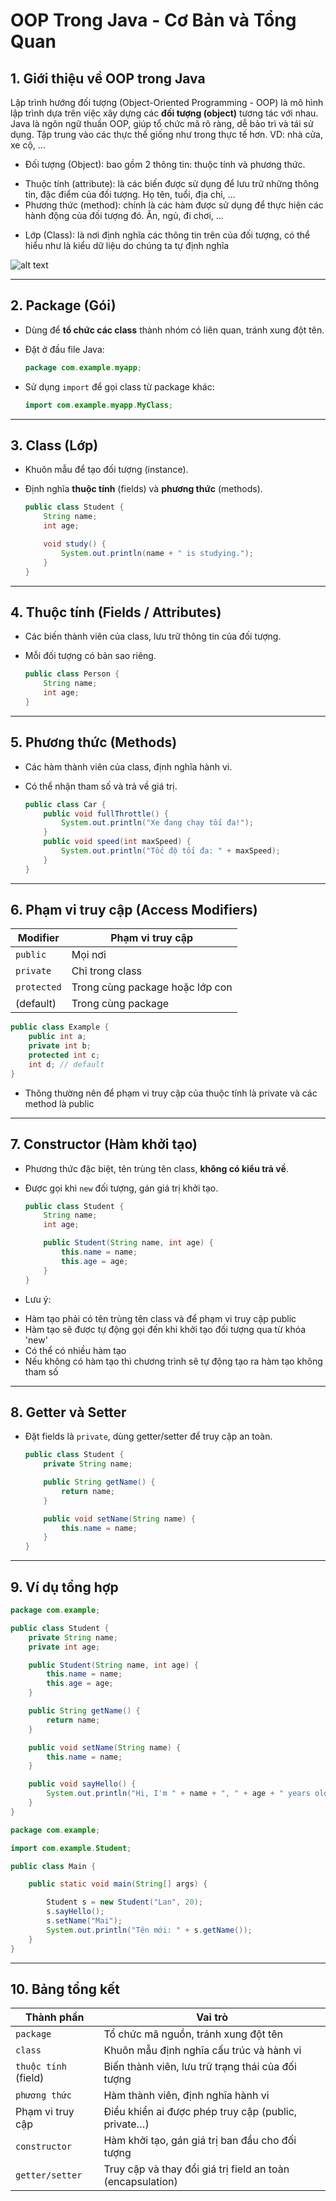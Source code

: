 # OOP Trong Java - Cơ Bản và Tổng Quan

## 1. Giới thiệu về OOP trong Java

Lập trình hướng đối tượng (Object-Oriented Programming - OOP) 
là mô hình lập trình dựa trên việc xây dựng các **đối tượng 
(object)** tương tác với nhau. Java là ngôn ngữ thuần OOP, 
giúp tổ chức mã rõ ràng, dễ bảo trì và tái sử dụng.
 Tập trung vào các thực thể giống như trong thực tế hơn. VD: nhà cửa, xe cộ, …


- Đối tượng (Object): bao gồm 2 thông tin: thuộc tính và phương thức.

* Thuộc tính (attribute): là các biến được sử dụng để lưu trữ những thông tin, đặc điểm của đối tượng. Họ tên, tuổi, địa chỉ, …
* Phương thức (method): chính là các hàm được sử dụng để thực hiện các hành động của đối tượng đó. Ăn, ngủ, đi chơi, …

- Lớp (Class): là nơi định nghĩa các thông tin trên của đối tượng, có thể hiểu như là kiểu dữ liệu do chúng ta tự định nghĩa

![alt text](https://4.bp.blogspot.com/-YDN3HuXGY1g/WUpxo02n6iI/AAAAAAAAAE0/-5hQn9VZVL4s9bYhyyobfcFZKWxxIIEzACLcBGAs/s1600/cars.jpg)

---

## 2. Package (Gói)

- Dùng để **tổ chức các class** thành nhóm có liên quan, tránh xung đột tên.
- Đặt ở đầu file Java:

  ```java
  package com.example.myapp;
  ```
- Sử dụng `import` để gọi class từ package khác:

  ```java
  import com.example.myapp.MyClass;
  ```

---

## 3. Class (Lớp)

- Khuôn mẫu để tạo đối tượng (instance).
- Định nghĩa **thuộc tính** (fields) và **phương thức** (methods).

  ```java
  public class Student {
      String name;
      int age;

      void study() {
          System.out.println(name + " is studying.");
      }
  }
  ```

---

## 4. Thuộc tính (Fields / Attributes)

- Các biến thành viên của class, lưu trữ thông tin của đối tượng.
- Mỗi đối tượng có bản sao riêng.

  ```java
  public class Person {
      String name;
      int age;
  }
  ```

---

## 5. Phương thức (Methods)

- Các hàm thành viên của class, định nghĩa hành vi.
- Có thể nhận tham số và trả về giá trị.

  ```java
  public class Car {
      public void fullThrottle() {
          System.out.println("Xe đang chạy tối đa!");
      }
      public void speed(int maxSpeed) {
          System.out.println("Tốc độ tối đa: " + maxSpeed);
      }
  }
  ```

---

## 6. Phạm vi truy cập (Access Modifiers)

| Modifier    | Phạm vi truy cập                |
| ----------- | ------------------------------- |
| `public`    | Mọi nơi                         |
| `private`   | Chỉ trong class                 |
| `protected` | Trong cùng package hoặc lớp con |
| (default)   | Trong cùng package              |

```java
public class Example {
    public int a;
    private int b;
    protected int c;
    int d; // default
}
```
- Thông thường nên để phạm vi truy cập của thuộc tính là private và các method là public 

---

## 7. Constructor (Hàm khởi tạo)

- Phương thức đặc biệt, tên trùng tên class, **không có kiểu trả về**.
- Được gọi khi `new` đối tượng, gán giá trị khởi tạo.

  ```java
  public class Student {
      String name;
      int age;

      public Student(String name, int age) {
          this.name = name;
          this.age = age;
      }
  }
  ```
- Lưu ý:

* Hàm tạo phải có tên trùng tên class và để phạm vi truy cập public
* Hàm tạo sẽ được tự động gọi đến khi khởi tạo đối tượng qua từ khóa 'new'
* Có thể có nhiều hàm tạo
* Nếu không có hàm tạo thì chương trình sẽ tự động tạo ra hàm tạo không tham số

---

## 8. Getter và Setter

- Đặt fields là `private`, dùng getter/setter để truy cập an toàn.

  ```java
  public class Student {
      private String name;

      public String getName() {
          return name;
      }

      public void setName(String name) {
          this.name = name;
      }
  }
  ```

---

## 9. Ví dụ tổng hợp

```java
package com.example;

public class Student {
    private String name;
    private int age;

    public Student(String name, int age) {
        this.name = name;
        this.age = age;
    }

    public String getName() {
        return name;
    }

    public void setName(String name) {
        this.name = name;
    }

    public void sayHello() {
        System.out.println("Hi, I'm " + name + ", " + age + " years old.");
    }
}
```

```java
package com.example;

import com.example.Student;

public class Main {

    public static void main(String[] args) {

        Student s = new Student("Lan", 20);
        s.sayHello();
        s.setName("Mai");
        System.out.println("Tên mới: " + s.getName());
    }
}
```

---

## 10. Bảng tổng kết

| Thành phần           | Vai trò                                                    |
| -------------------- | ---------------------------------------------------------- |
| `package`            | Tổ chức mã nguồn, tránh xung đột tên                       |
| `class`              | Khuôn mẫu định nghĩa cấu trúc và hành vi                   |
| `thuộc tính` (field) | Biến thành viên, lưu trữ trạng thái của đối tượng          |
| `phương thức`        | Hàm thành viên, định nghĩa hành vi                         |
| Phạm vi truy cập     | Điều khiển ai được phép truy cập (public, private…)        |
| `constructor`        | Hàm khởi tạo, gán giá trị ban đầu cho đối tượng            |
| `getter/setter`      | Truy cập và thay đổi giá trị field an toàn (encapsulation) |

